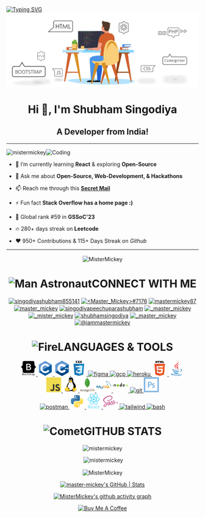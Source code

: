 [![Typing SVG](https://readme-typing-svg.demolab.com?font=Zilla+Slab&size=100&weight=600&pause=1000&color=19E7FF&center=true&width=2000&height=200&lines=Front-end+Developer;Open-Source+Contributor;Hackathon+Enthusiast;Deep+Web+Surfer;Problem+Solver)](https://git.io/typing-svg)
![MasterHead](/head.gif)


<h1 align="center">Hi 👋, I'm Shubham Singodiya</h1>
<h2 align="center">A Developer from India!</h2><hr>
<img align="right" alt="Coding" width="400" src="https://cdn.dribbble.com/users/1162077/screenshots/3848914/programmer.gif">
<p align="left"> <img src="https://komarev.com/ghpvc/?username=mistermickey&label=Profile%20views&color=0e75b6&style=flat" alt="mistermickey" /> </p>


- 🌱 I’m currently learning **React** & exploring **Open-Source**

- 💬 Ask me about **Open-Source, Web-Development, & Hackathons** 

- 📫 Reach me through this <a href="mailto:singodiyapeechuparashubham.com"><strong>Secret Mail</strong></a>

- ⚡ Fun fact **Stack Overflow has a home page :)**

- 👤 Global rank #59 in **GSSoC'23**

- 🔥 280+ days streak on **Leetcode**

- ❤️ 950+ Contributions & 115+ Days Streak on *Github*

  
<hr>
<div align="center"><p><img align="center" src="https://github-profile-trophy.vercel.app/?username=MisterMickey&theme=onedark" alt="MisterMickey"></p></div>

<div align="center" >
<h1> <img src="https://raw.githubusercontent.com/Tarikul-Islam-Anik/Animated-Fluent-Emojis/master/Emojis/People/Man%20Astronaut.png" alt="Man Astronaut" width="50" height="50" />CONNECT WITH ME</h1>
 </div>

<p align="center">
<a href="https://linkedin.com/in/singodiyashubham855141" target="blank"><img align="center" src="https://raw.githubusercontent.com/rahuldkjain/github-profile-readme-generator/master/src/images/icons/Social/linked-in-alt.svg" alt="singodiyashubham855141" height="30" width="40" /></a>
<a href="https://discord.gg/<Master_Mickey>#7176" target="blank"><img align="center" src="https://raw.githubusercontent.com/rahuldkjain/github-profile-readme-generator/master/src/images/icons/Social/discord.svg" alt="<Master_Mickey>#7176" height="30" width="40" /></a>
<a href="https://www.hackerrank.com/mastermickey87" target="blank"><img align="center" src="https://raw.githubusercontent.com/rahuldkjain/github-profile-readme-generator/master/src/images/icons/Social/hackerrank.svg" alt="mastermickey87" height="30" width="40" /></a>
<a href="https://www.leetcode.com/master_mickey" target="blank"><img align="center" src="https://raw.githubusercontent.com/rahuldkjain/github-profile-readme-generator/master/src/images/icons/Social/leet-code.svg" alt="master_mickey" height="30" width="40" /></a>
<a href="https://auth.geeksforgeeks.org/user/singodiyapeechuparashubham" target="blank"><img align="center" src="https://raw.githubusercontent.com/rahuldkjain/github-profile-readme-generator/master/src/images/icons/Social/geeks-for-geeks.svg" alt="singodiyapeechuparashubham" height="30" width="40" /></a>
  <a href="https://dev.to/_master_mickey" target="blank"><img align="center" src="https://raw.githubusercontent.com/rahuldkjain/github-profile-readme-generator/master/src/images/icons/Social/devto.svg" alt="_master_mickey" height="30" width="40" /></a>
<a href="https://twitter.com/_mister_mickey" target="blank"><img align="center" src="https://raw.githubusercontent.com/rahuldkjain/github-profile-readme-generator/master/src/images/icons/Social/twitter.svg" alt="_mister_mickey" height="30" width="40" /></a>
<a href="https://kaggle.com/shubhamsingodiya" target="blank"><img align="center" src="https://raw.githubusercontent.com/rahuldkjain/github-profile-readme-generator/master/src/images/icons/Social/kaggle.svg" alt="shubhamsingodiya" height="30" width="40" /></a>
<a href="https://instagram.com/_master_mickey" target="blank"><img align="center" src="https://raw.githubusercontent.com/rahuldkjain/github-profile-readme-generator/master/src/images/icons/Social/instagram.svg" alt="_master_mickey" height="30" width="40" /></a>
<a href="https://hashnode.com/@iammastermickey" target="blank"><img align="center" src="https://raw.githubusercontent.com/rahuldkjain/github-profile-readme-generator/master/src/images/icons/Social/hashnode.svg" alt="@iammastermickey" height="30" width="40" /></a>
</p>

<div align="center" >
<h1> <img src="https://raw.githubusercontent.com/Tarikul-Islam-Anik/Animated-Fluent-Emojis/master/Emojis/Travel%20and%20places/Fire.png" alt="Fire" width="50" height="50" />LANGUAGES & TOOLS</h1>
 </div>


<p align="center"> <a href="https://getbootstrap.com" target="_blank" rel="noreferrer"> <img src="https://raw.githubusercontent.com/devicons/devicon/master/icons/bootstrap/bootstrap-plain-wordmark.svg" alt="bootstrap" width="40" height="40"/> </a> <a href="https://www.cprogramming.com/" target="_blank" rel="noreferrer"> <img src="https://raw.githubusercontent.com/devicons/devicon/master/icons/c/c-original.svg" alt="c" width="40" height="40"/> </a> <a href="https://www.w3schools.com/cpp/" target="_blank" rel="noreferrer"> <img src="https://raw.githubusercontent.com/devicons/devicon/master/icons/cplusplus/cplusplus-original.svg" alt="cplusplus" width="40" height="40"/> </a> <a href="https://www.w3schools.com/css/" target="_blank" rel="noreferrer"> <img src="https://raw.githubusercontent.com/devicons/devicon/master/icons/css3/css3-original-wordmark.svg" alt="css3" width="40" height="40"/> </a>  <a href="https://www.figma.com/" target="_blank" rel="noreferrer"> <img src="https://www.vectorlogo.zone/logos/figma/figma-icon.svg" alt="figma" width="40" height="40"/> </a> <a href="https://cloud.google.com" target="_blank" rel="noreferrer"> <img src="https://www.vectorlogo.zone/logos/google_cloud/google_cloud-icon.svg" alt="gcp" width="40" height="40"/> </a>  <a href="https://heroku.com" target="_blank" rel="noreferrer"> <img src="https://www.vectorlogo.zone/logos/heroku/heroku-icon.svg" alt="heroku" width="40" height="40"/> </a> <a href="https://www.w3.org/html/" target="_blank" rel="noreferrer"> <img src="https://raw.githubusercontent.com/devicons/devicon/master/icons/html5/html5-original-wordmark.svg" alt="html5" width="40" height="40"/> </a> <a href="https://www.java.com" target="_blank" rel="noreferrer"> <img src="https://raw.githubusercontent.com/devicons/devicon/master/icons/java/java-original.svg" alt="java" width="40" height="40"/> </a> <a href="https://developer.mozilla.org/en-US/docs/Web/JavaScript" target="_blank" rel="noreferrer"> <br><img src="https://raw.githubusercontent.com/devicons/devicon/master/icons/javascript/javascript-original.svg" alt="javascript" width="40" height="40"/> </a> <a href="https://www.linux.org/" target="_blank" rel="noreferrer"> <img src="https://raw.githubusercontent.com/devicons/devicon/master/icons/linux/linux-original.svg" alt="linux" width="40" height="40"/> </a> <a href="https://www.mongodb.com/" target="_blank" rel="noreferrer"> <img src="https://raw.githubusercontent.com/devicons/devicon/master/icons/mongodb/mongodb-original-wordmark.svg" alt="mongodb" width="40" height="40"/> </a> <a href="https://www.mysql.com/" target="_blank" rel="noreferrer"> <img src="https://raw.githubusercontent.com/devicons/devicon/master/icons/mysql/mysql-original-wordmark.svg" alt="mysql" width="40" height="40"/> </a> <a href="https://nodejs.org" target="_blank" rel="noreferrer"> <img src="https://raw.githubusercontent.com/devicons/devicon/master/icons/nodejs/nodejs-original-wordmark.svg" alt="nodejs" width="40" height="40"/> </a><a href="https://git-scm.com/" target="_blank" rel="noreferrer"> <img src="https://www.vectorlogo.zone/logos/git-scm/git-scm-icon.svg" alt="git" width="40" height="40"/> </a> <a href="https://www.photoshop.com/en" target="_blank" rel="noreferrer"> <img src="https://raw.githubusercontent.com/devicons/devicon/master/icons/photoshop/photoshop-line.svg" alt="photoshop" width="40" height="40"/> </a> <a href="https://postman.com" target="_blank" rel="noreferrer"><br> <img src="https://www.vectorlogo.zone/logos/getpostman/getpostman-icon.svg" alt="postman" width="40" height="40"/> </a> <a href="https://www.python.org" target="_blank" rel="noreferrer"> <img src="https://raw.githubusercontent.com/devicons/devicon/master/icons/python/python-original.svg" alt="python" width="40" height="40"/> </a> <a href="https://reactjs.org/" target="_blank" rel="noreferrer"> <img src="https://raw.githubusercontent.com/devicons/devicon/master/icons/react/react-original-wordmark.svg" alt="react" width="40" height="40"/> </a> <a href="https://sass-lang.com" target="_blank" rel="noreferrer"> <img src="https://raw.githubusercontent.com/devicons/devicon/master/icons/sass/sass-original.svg" alt="sass" width="40" height="40"/> </a> <a href="https://tailwindcss.com/" target="_blank" rel="noreferrer"> <img src="https://www.vectorlogo.zone/logos/tailwindcss/tailwindcss-icon.svg" alt="tailwind" width="40" height="40"/> </a><a href="https://www.gnu.org/software/bash/" target="_blank" rel="noreferrer"> <img src="https://www.vectorlogo.zone/logos/gnu_bash/gnu_bash-icon.svg" alt="bash" width="40" height="40"/> </a></p>


<div align="center"><h1> <img src="https://raw.githubusercontent.com/Tarikul-Islam-Anik/Animated-Fluent-Emojis/master/Emojis/Travel%20and%20places/Comet.png" alt="Comet" width="50" height="50" />GITHUB STATS</h1> </div>

<div align="center"><p><img src="https://github-readme-stats.vercel.app/api/top-langs?username=mistermickey&show_icons=true&locale=en&layout=compact" alt="mistermickey"/></p>
<div align="center"><p>&nbsp;<img src="https://github-readme-stats.vercel.app/api?username=mistermickey&show_icons=true&locale=en" alt="mistermickey" /></p>
<div align="center"><p><img align="center" src="https://github-readme-streak-stats.herokuapp.com/?user=MisterMickey&" alt="MisterMickey"/></p>

[![master-mickey's GitHub | Stats](https://stats.quine.sh/master-mickey/github?theme=dark)](https://quine.sh?utm_source=widgets&utm_campaign=master-mickey) </div>

[![MisterMickey's github activity graph](https://github-readme-activity-graph.vercel.app/graph?username=MisterMickey&theme=react-dark)](https://github.com/ashutosh00710/github-readme-activity-graph)

<div align="center"><a href="https://www.buymeacoffee.com/mastermickey" target="_blank"><img src="https://cdn.buymeacoffee.com/buttons/v2/default-yellow.png" alt="Buy Me A Coffee" style="height: 60px !important;width: 217px !important;" ></a></div>


